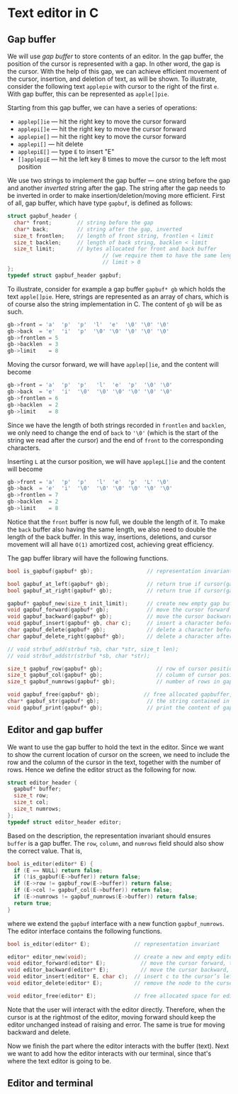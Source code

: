 # Text editor in C

## Gap buffer

We will use *gap buffer* to store contents of an editor. In the gap buffer, the position of the cursor is represented with a gap. In other word, the gap is the cursor. With the help of this gap, we can achieve efficient movement of the cursor, insertion, and deletion of text, as will be shown. To illustrate, consider the following text `applepie` with cursor to the right of the first `e`. With gap buffer, this can be represented as `apple[]pie`.

Starting from this gap buffer, we can have a series of operations:

- `applep[]ie` — hit the right key to move the cursor forward
- `applepi[]e` — hit the right key to move the cursor forward
- `applepie[]` — hit the right key to move the cursor forward
- `applepi[]` — hit delete
- `applepiE[]` — type `E` to insert "E"
- `[]applepiE` — hit the left key 8 times to move the cursor to the left most position

We use two strings to implement the gap buffer — one string before the gap and another *inverted* string after the gap. The string after the gap needs to be inverted in order to make insertion/deletion/moving more efficient. First of all, gap buffer, which have type `gapbuf`, is defined as follows:

```c
struct gapbuf_header {
  char* front;        // string before the gap
  char* back;         // string after the gap, inverted
  size_t frontlen;    // length of front string, frontlen < limit
  size_t backlen;     // length of back string, backlen < limit
  size_t limit;       // bytes allocated for front and back buffer
  					          // (we require them to have the same length),
  					          // limit > 0
};
typedef struct gapbuf_header gapbuf;
```

To illustrate, consider for example a gap buffer `gapbuf* gb` which holds the text `apple[]pie`. Here, strings are represented as an array of chars, which is of course also the string implementation in C. The content of `gb` will be as such.

```c
gb->front = 'a'  'p'  'p'  'l'  'e'  '\0' '\0' '\0'
gb->back  = 'e'  'i'  'p'  '\0' '\0' '\0' '\0' '\0'
gb->frontlen = 5
gb->backlen  = 3
gb->limit    = 8
```

Moving the cursor forward, we will have `applep[]ie`, and the content will become

```c
gb->front = 'a'  'p'  'p'   'l'  'e'  'p'  '\0' '\0'
gb->back  = 'e'  'i'  '\0'  '\0' '\0' '\0' '\0' '\0'
gb->frontlen = 6
gb->backlen  = 2
gb->limit    = 8
```

Since we have the length of both strings recorded in `frontlen` and `backlen`, we only need to change the end of `back` to `'\0'` (which is the start of the string we read after the cursor) and the end of `front` to the corresponding characters.

Inserting `L` at the cursor position, we will have `applepL[]ie` and the content will become

```c
gb->front = 'a'  'p'  'p'   'l'  'e'  'p'  'L' '\0'
gb->back  = 'e'  'i'  '\0'  '\0' '\0' '\0' '\0' '\0'
gb->frontlen = 7
gb->backlen  = 2
gb->limit    = 8
```

Notice that the `front` buffer is now full, we double the length of it. To make the `back` buffer also having the same length, we also need to double the length of the back buffer. In this way, insertions, deletions, and cursor movement will all have `O(1)` amortized cost, achieving great efficiency.

The gap buffer library will have the following functions.

```c
bool is_gapbuf(gapbuf* gb);                 // representation invariant

bool gapbuf_at_left(gapbuf* gb);            // return true if cursor(gap) is at leftmost position
bool gapbuf_at_right(gapbuf* gb);           // return true if cursor(gap) is at rightmost position

gapbuf* gapbuf_new(size_t init_limit);      // create new empty gap buffer
void gapbuf_forward(gapbuf* gb);            // move the cursor forward (to the right)
void gapbuf_backward(gapbuf* gb);           // move the cursor backward (to the left)
void gapbuf_insert(gapbuf* gb, char c);     // insert a character before cursor
char gapbuf_delete(gapbuf* gb);             // delete a character before cursor and return deleted char
char gapbuf_delete_right(gapbuf* gb);       // delete a character after cursor and return deleted char

// void strbuf_add(strbuf *sb, char *str, size_t len);
// void strbuf_addstr(strbuf *sb, char *str);

size_t gapbuf_row(gapbuf* gb);                 // row of cursor position
size_t gapbuf_col(gapbuf* gb);                 // column of cursor position
size_t gapbuf_numrows(gapbuf* gb);             // number of rows in gap buffer

void gapbuf_free(gapbuf* gb);              // free allocated gapbuffer, and return the string contained
char* gapbuf_str(gapbuf* gb);               // the string contained in the text buffer
void gapbuf_print(gapbuf* gb);              // print the content of gapbuf for debugging

```

## Editor and gap buffer

We want to use the gap buffer to hold the text in the editor. Since we want to show the current location of cursor on the screen, we need to include the row and the column of the cursor in the text, together with the number of rows. Hence we define the editor struct as the following for now.

```c
struct editor_header {
  gapbuf* buffer;
  size_t row;
  size_t col;
  size_t numrows;
};
typedef struct editor_header editor;
```

 Based on the description, the representation invariant should ensures `buffer` is a gap buffer. The `row`, `column`, and `numrows` field should also show the correct value. That is,

```c 
bool is_editor(editor* E) {
  if (E == NULL) return false;
  if (!is_gapbuf(E->buffer)) return false;
  if (E->row != gapbuf_row(E->buffer)) return false;
  if (E->col != gapbuf_col(E->buffer)) return false;
  if (E->numrows != gapbuf_numrows(E->buffer)) return false;
  return true;
}
```

where we extend the `gapbuf` interface with a new function `gapbuf_numrows`. The editor interface contains the following functions.

```c
bool is_editor(editor* E);              // representation invariant

editor* editor_new(void); 	            // create a new and empty editor
void editor_forward(editor* E); 	      // move the cursor forward, to the right
void editor_backward(editor* E); 	      // move the cursor backward, to the left
void editor_insert(editor* E, char c); 	// insert c to the cursor’s left
void editor_delete(editor* E); 	        // remove the node to the cursor’s left

void editor_free(editor* E);            // free allocated space for editor
```

Note that the user will interact with the editor directly. Therefore, when the cursor is at the rightmost of the editor, moving forward should keep the editor unchanged instead of raising and error. The same is true for moving backward and delete.

Now we finish the part where the editor interacts with the buffer (text). Next we want to add how the editor interacts with our terminal, since that's where the text editor is going to be.

## Editor and terminal





